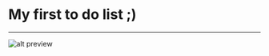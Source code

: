 # My first to do list ;)
---

![alt preview](https://sun9-10.userapi.com/impf/-f8PUEb-_P10B1-6slfforZiDOXMkgkxLyMzwg/Dms685uRfcc.jpg?size=800x500&quality=96&sign=dac6bd8abe9d17f60122a530cd91d4a3&type=album "Description")

